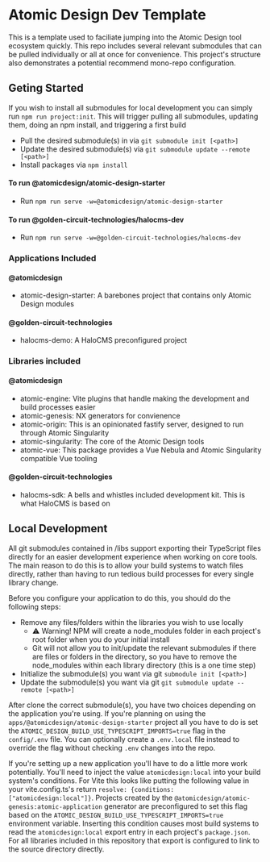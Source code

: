 # Atomic Design Dev Template

This is a template used to faciliate jumping into the Atomic Design tool ecosystem quickly.
This repo includes several relevant submodules that can be pulled individually or all at
once for convenience. This project's structure also demonstrates a potential recommend
mono-repo configuration.

## Geting Started
If you wish to install all submodules for local development you can simply run `npm run project:init`. 
This will trigger pulling all submodules, updating them, doing an npm install, and triggering a first build

- Pull the desired submodule(s) in via `git submodule init [<path>]`
- Update the desired submodule(s) via `git submodule update --remote [<path>]`
- Install packages via `npm install`

#### To run @atomicdesign/atomic-design-starter
- Run `npm run serve -w=@atomicdesign/atomic-design-starter`

#### To run @golden-circuit-technologies/halocms-dev
- Run `npm run serve -w=@golden-circuit-technologies/halocms-dev`

### Applications Included
#### @atomicdesign
- atomic-design-starter: A barebones project that contains only Atomic Design modules

#### @golden-circuit-technologies
- halocms-demo: A HaloCMS preconfigured project

### Libraries included
#### @atomicdesign
- atomic-engine: Vite plugins that handle making the development and build processes easier
- atomic-genesis: NX generators for convienence
- atomic-origin: This is an opinionated fastify server, designed to run through Atomic Singularity
- atomic-singularity: The core of the Atomic Design tools
- atomic-vue: This package provides a Vue Nebula and Atomic Singularity compatible Vue tooling

#### @golden-circuit-technologies
- halocms-sdk: A bells and whistles included development kit. This is what HaloCMS is based on

## Local Development

All git submodules contained in /libs support exporting their TypeScript files directly for an easier development experience when working on core tools. The main reason to do this is to allow your build systems to watch files directly, rather than having to run tedious build processes for every single library change.

Before you configure your application to do this, you should do the following steps:
- Remove any files/folders within the libraries you wish to use locally
    - ⚠ Warning! NPM will create a node_modules folder in each project's root folder when you do your initial install
    - Git will not allow you to init/update the relevant submodules if there are files or folders in the directory, so you have to remove the node_modules within each library directory (this is a one time step)
- Initialize the submodule(s) you want via git `submodule init [<path>]`
- Update the submodule(s) you want via git `git submodule update --remote [<path>]`

After clone the correct submodule(s), you have two choices depending on the application you're using. If you're planning on using the `apps/@atomicdesign/atomic-design-starter` project all you have to do is set the `ATOMIC_DESIGN_BUILD_USE_TYPESCRIPT_IMPORTS=true` flag in the `config/.env` file. You can optionally create a `.env.local` file instead to override the flag without checking `.env` changes into the repo. 

If you're setting up a new application you'll have to do a little more work potentially. You'll need to inject the value `atomicdesign:local` into your build system's conditions. For Vite this looks like putting the following value in your vite.config.ts's return `resolve: {conditions: ["atomicdesign:local"]}`. Projects created by the `@atomicdesign/atomic-genesis:atomic-application` generator are preconfigured to set this flag based on the `ATOMIC_DESIGN_BUILD_USE_TYPESCRIPT_IMPORTS=true` environment variable. Inserting this condition causes most build systems to read the `atomicdesign:local` export entry in each project's `package.json`. For all libraries included in this repository that export is configured to link to the source directory directly.